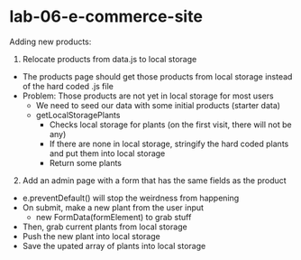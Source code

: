 # lab-06-e-commerce-site

Adding new products: 
1) Relocate products from data.js to local storage
- The products page should get those products from local storage instead of the hard coded .js file
- Problem: Those products are not yet in local storage for most users
    - We need to seed our data with some initial products (starter data)
    - getLocalStoragePlants
        - Checks local storage for plants (on the first visit, there will not be any)
        - If there are none in local storage, stringify the hard coded plants and put them into local storage
        - Return some plants
2) Add an admin page with a form that has the same fields as the product
- e.preventDefault() will stop the weirdness from happening
- On submit, make a new plant from the user input
    - new FormData(formElement) to grab stuff
- Then, grab current plants from local storage
- Push the new plant into local storage
- Save the upated array of plants into local storage